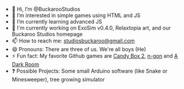 - 👋 Hi, I’m @BuckarooStudios
- 👀 I’m interested in simple games using HTML and JS
- 🌱 I’m currently learning advanced JS
- 📕 I'm currently working on ExoSim v0.4.0, Relaxtopia art, and our Buckaroo Studios homepage
- 📫 How to reach me: studiosbuckaroo@gmail.com
- 😄 Pronouns: There are three of us. We're all boys (He)
- ⚡ Fun fact: My favorite Github games are <a href="https://candybox2.github.io">Candy Box 2</a>, <a href="https://landgreen.github.io/sidescroller/index.html">n-gon</a> and <a href="https://adarkroom.doublespeakgames.com/">A Dark Room</a>
- ❓ Possible Projects: Some small Arduino software (like Snake or Minesweeper), tree growing simulator

